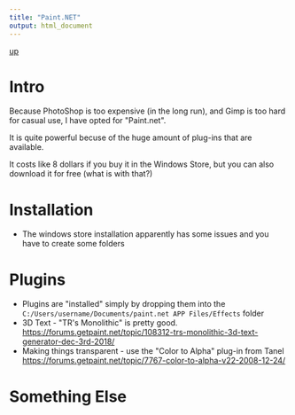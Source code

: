 ```yaml
---
title: "Paint.NET"
output: html_document
---
```

[up](https://mikewise2718.github.io/markdowndocs/)

# Intro
Because PhotoShop is too expensive (in the long run), and Gimp is too hard for casual use, I have opted for "Paint.net".

It is quite powerful becuse of the huge amount of plug-ins that are available.

It costs like 8 dollars if you buy it in the Windows Store, but you can also download it for free (what is with that?)

# Installation
* The windows store installation apparently has some issues and you have to create some folders


# Plugins
* Plugins are "installed" simply by dropping them into the `C:/Users/username/Documents/paint.net APP Files/Effects` folder
* 3D Text - "TR's Monolithic" is pretty good. <https://forums.getpaint.net/topic/108312-trs-monolithic-3d-text-generator-dec-3rd-2018/>
* Making things transparent - use the "Color to Alpha" plug-in from Tanel <https://forums.getpaint.net/topic/7767-color-to-alpha-v22-2008-12-24/>

# Something Else
